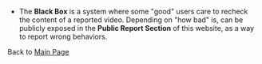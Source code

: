 - The <b>Black Box</b> is a system where some "good" users care to recheck the content of a reported video. Depending on "how bad" is, can be publicly exposed in the **Public Report Section** of this website, as a way to report wrong behaviors.

Back to [Main Page](../../EN_EN/README.md)
